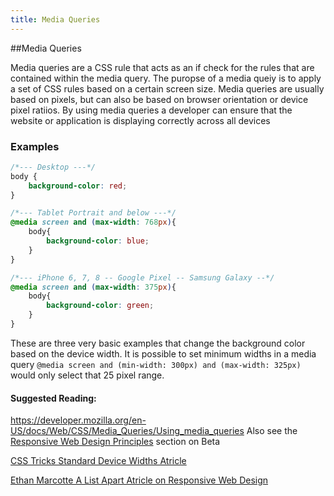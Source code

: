 ```yaml
---
title: Media Queries
---
```

##Media Queries

Media queries are a CSS rule that acts as an if check for the rules that are contained within the media query. The puropse of a media queiy is to apply a set of CSS rules based on a certain screen size. Media queries are usually based on pixels, but can also be based on browser orientation or device pixel ratiios. By using media queries a developer can ensure that the website or application is displaying correctly across all devices

### Examples
```CSS
/*--- Desktop ---*/
body {
    background-color: red;
}

/*--- Tablet Portrait and below ---*/
@media screen and (max-width: 768px){
    body{
        background-color: blue;
    }
}

/*--- iPhone 6, 7, 8 -- Google Pixel -- Samsung Galaxy --*/
@media screen and (max-width: 375px){
    body{
        background-color: green;
    }
}
```

These are three very basic examples that change the background color based on the device width. It is possible to set minimum widths in a media query `@media screen and (min-width: 300px) and (max-width: 325px)` would only select that 25 pixel range.

#### Suggested Reading:
<!-- Please add any articles you think might be helpful to read before writing the article -->
https://developer.mozilla.org/en-US/docs/Web/CSS/Media_Queries/Using_media_queries
Also see the <a href='https://github.com/freeCodeCamp/freeCodeCamp/blob/staging/seed/challenges/01-responsive-web-design/responsive-web-design.json' target='_blank' rel='nofollow'>Responsive Web Design Principles</a> section on Beta

<a href='https://css-tricks.com/snippets/css/media-queries-for-standard-devices/' target='_blank' rel='nofollow'>CSS Tricks Standard Device Widths Atricle</a>

<a href='https://alistapart.com/article/responsive-web-design' target='_blank' rel='nofollow'> Ethan Marcotte A List Apart Atricle on  Responsive Web Design</a>
